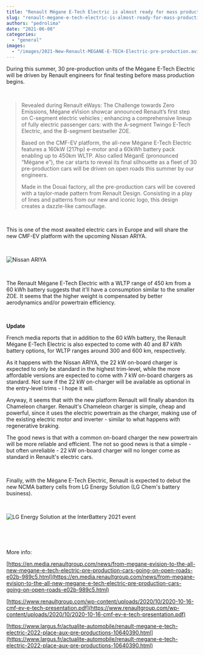 ```yaml
---
title: "Renault Mégane E-Tech Electric is almost ready for mass production"
slug: "renault-megane-e-tech-electric-is-almost-ready-for-mass-production"
authors: "pedrolima"
date: "2021-06-08"
categories: 
  - "general"
images: 
  - "/images/2021-New-Renault-MEGANE-E-TECH-Electric-pre-production.avif"
---
```


During this summer, 30 pre-production units of the Mégane E-Tech Electric will be driven by Renault engineers for final testing before mass production begins.

 

> Revealed during Renault eWays: The Challenge towards Zero Emissions, Mégane eVision showcar announced Renault’s first step on C-segment electric vehicles ; enhancing a comprehensive lineup of fully electric passenger cars: with the A-segment Twingo E-Tech Electric, and the B-segment bestseller ZOE.
> 
> Based on the CMF-EV platform, the all-new Mégane E-Tech Electric features a 160kW (217hp) e-motor and a 60kWh battery pack enabling up to 450km WLTP. Also called MéganE (pronounced “Mégane e”), the car starts to reveal its final silhouette as a fleet of 30 pre-production cars will be driven on open roads this summer by our engineers.
> 
> Made in the Douai factory, all the pre-production cars will be covered with a taylor-made pattern from Renault Design. Consisting in a play of lines and patterns from our new and iconic logo, this design creates a dazzle-like camouflage.

 

This is one of the most awaited electric cars in Europe and will share the new CMF-EV platform with the upcoming Nissan ARIYA.

 

![Nissan ARIYA](images/Nissan-Ariya.avif)

 

The Renault Mégane E-Tech Electric with a WLTP range of 450 km from a 60 kWh battery suggests that it'll have a consumption similar to the smaller ZOE. It seems that the higher weight is compensated by better aerodynamics and/or powertrain efficiency.

 

**Update**

French media reports that in addition to the 60 kWh battery, the Renault Mégane E-Tech Electric is also expected to come with 40 and 87 kWh battery options, for WLTP ranges around 300 and 600 km, respectively.

As it happens with the Nissan ARIYA, the 22 kW on-board charger is expected to only be standard in the highest trim-level, while the more affordable versions are expected to come with 7 kW on-board chargers as standard. Not sure if the 22 kW on-charger will be available as optional in the entry-level trims - I hope it will.

Anyway, it seems that with the new platform Renault will finally abandon its Chameleon charger. Renault's Chameleon charger is simple, cheap and powerful, since it uses the electric powertrain as the charger, making use of the existing electric motor and inverter - similar to what happens with regenerative braking.

The good news is that with a common on-board charger the new powertrain will be more reliable and efficient. The not so good news is that a simple - but often unreliable - 22 kW on-board charger will no longer come as standard in Renault's electric cars.

 

Finally, with the Mégane E-Tech Electric, Renault is expected to debut the new NCMA battery cells from LG Energy Solution (LG Chem's battery business).

 

![LG Energy Solution at the InterBattery 2021 event](images/LG-Energy-Solution-at-the-InterBattery-2021-event.avif)

 

 

More info:

[https://en.media.renaultgroup.com/news/from-megane-evision-to-the-all-new-megane-e-tech-electric-pre-production-cars-going-on-open-roads-e02b-989c5.html](https://en.media.renaultgroup.com/news/from-megane-evision-to-the-all-new-megane-e-tech-electric-pre-production-cars-going-on-open-roads-e02b-989c5.html)

[https://www.renaultgroup.com/wp-content/uploads/2020/10/2020-10-16-cmf-ev-e-tech-presentation.pdf](https://www.renaultgroup.com/wp-content/uploads/2020/10/2020-10-16-cmf-ev-e-tech-presentation.pdf)

[https://www.largus.fr/actualite-automobile/renault-megane-e-tech-electric-2022-place-aux-pre-productions-10640390.html](https://www.largus.fr/actualite-automobile/renault-megane-e-tech-electric-2022-place-aux-pre-productions-10640390.html)
